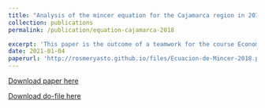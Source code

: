 ```yaml
---
title: "Analysis of the mincer equation for the Cajamarca region in 2018"
collection: publications
permalink: /publication/equation-cajamarca-2018

excerpt: 'This paper is the outcome of a teamwork for the course Econometrics 1 in which the mincer hypothesis is evaluated for several regions of Peru, so we focus on the region of Cajamarca. The data used in the econometric estimations were collected from the 2018 ENAHO. Among the main results is that the Mincer equation is validated, as both education and experience have a positive impact on wage determination. In addition, the presence of a wage gap with respect to gender and place of residence (urban-rural) is confirmed, since men have an additional income of 38% over women's income and there is an increase in salary of 62.3% only for belonging to the urban area.'
date: 2021-01-04
paperurl: 'http://rosmeryasto.github.io/files/Ecuacion-de-Mincer-2018.pdf'
---
```

[Download paper here](http://rosmeryasto.github.io/files/Ecuacion-de-Mincer-2018.pdf)

[Download do-file here](https://github.com/rosmeryasto/rosmeryasto.github.io/blob/master/files/Ecuacion-Mincer-Cajamarca.do)